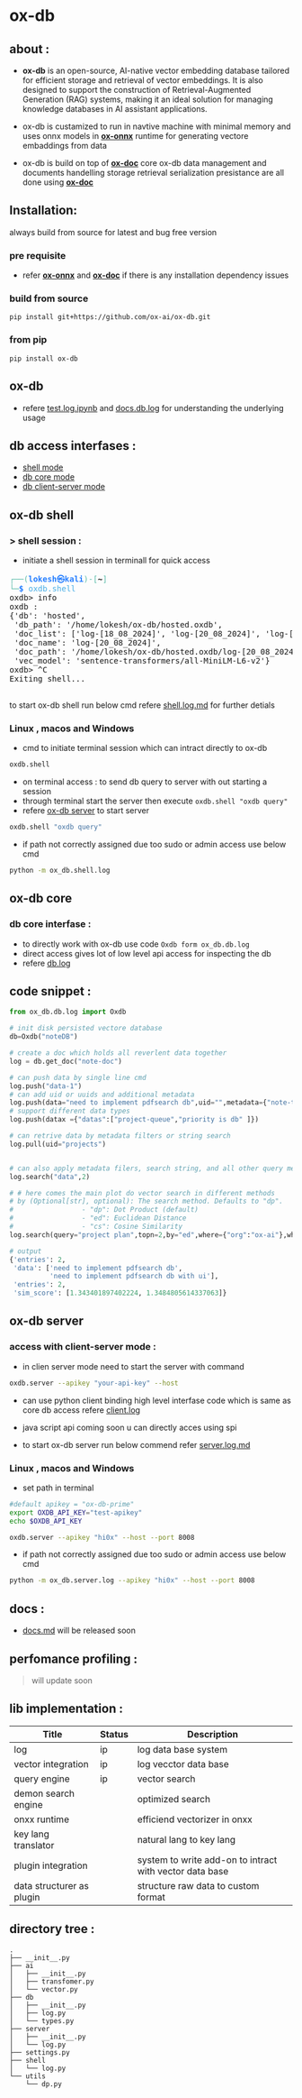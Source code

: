 # ox-db

## about :

- **ox-db** is an open-source, AI-native vector embedding database tailored for efficient storage and retrieval of vector embeddings. It is also designed to support the construction of Retrieval-Augmented Generation (RAG) systems, making it an ideal solution for managing knowledge databases in AI assistant applications.

- ox-db is custamized to run in navtive machine with minimal memory and uses onnx models in **[ox-onnx](https://github.com/ox-ai/ox-onnx.git)** runtime for generating vectore embaddings from data 

- ox-db is build on top of **[ox-doc](https://github.com/ox-ai/ox-doc.git)** core ox-db data management and documents handelling storage retrieval serialization presistance are all done using **[ox-doc](https://github.com/ox-ai/ox-doc.git)**


## Installation:

always build from source for latest and bug free version

### pre requisite

- refer **[ox-onnx](https://github.com/ox-ai/ox-onnx.git)** and **[ox-doc](https://github.com/ox-ai/ox-doc.git)** if there is any installation dependency issues

### build from source

```
pip install git+https://github.com/ox-ai/ox-db.git
```

### from pip

```
pip install ox-db
```

## ox-db

- refere [test.log.ipynb](./test.log.ipynb.ipynb) and [docs.db.log](./docs/db.log.md) for understanding the underlying usage

## db access interfases :

- [shell mode](#ox-db-shell)
- [db core mode](#ox-db-core)
- [db client-server mode](#ox-db-server)


## ox-db shell 

### > shell session :

- initiate a shell session in terminall for quick access

<pre><font color="#5EBDAB">┌──(</font><font color="#277FFF"><b>lokesh㉿kali</b></font><font color="#5EBDAB">)-[</font><b>~</b><font color="#5EBDAB">]</font>
<font color="#5EBDAB">└─</font><font color="#277FFF"><b>$</b></font> <font color="#49AEE6">oxdb.shell</font>
oxdb&gt; info
oxdb : 
{&apos;db&apos;: &apos;hosted&apos;,
 &apos;db_path&apos;: &apos;/home/lokesh/ox-db/hosted.oxdb&apos;,
 &apos;doc_list&apos;: [&apos;log-[18_08_2024]&apos;, &apos;log-[20_08_2024]&apos;, &apos;log-[19_08_2024]&apos;],
 &apos;doc_name&apos;: &apos;log-[20_08_2024]&apos;,
 &apos;doc_path&apos;: &apos;/home/lokesh/ox-db/hosted.oxdb/log-[20_08_2024]&apos;,
 &apos;vec_model&apos;: &apos;sentence-transformers/all-MiniLM-L6-v2&apos;}
oxdb&gt; ^C
Exiting shell...
                      </pre>

to start ox-db shell run below cmd refere [shell.log.md](./docs/shell.log.md) for further detials

### Linux , macos and Windows

- cmd to initiate terminal session which can intract directly to ox-db

```bash
oxdb.shell
```

- on terminal access : to send db query to server with out starting a session
- through terminal start the server then execute `oxdb.shell "oxdb query"`
- refere [ox-db server](#ox-db-server) to start server

```bash
oxdb.shell "oxdb query"
```

- if path not correctly assigned due too sudo or admin access use below cmd

```bash
python -m ox_db.shell.log
```

## ox-db core

### db core interfase :

- to directly work with ox-db use code `Oxdb form ox_db.db.log`
- direct access gives lot of low level api access for inspecting the db
- refere [db.log](./docs/db.log.md)

## code snippet :

```py
from ox_db.db.log import Oxdb

# init disk persisted vectore database
db=Oxdb("noteDB")

# create a doc which holds all reverlent data together
log = db.get_doc("note-doc")

# can push data by single line cmd
log.push("data-1")
# can add uid or uuids and additional metadata
log.push(data="need to implement pdfsearch db",uid="",metadata={"note-type" :"project-note","org":"ox-ai"})
# support different data types
log.push(datax ={"datas":["project-queue","priority is db" ]})

# can retrive data by metadata filters or string search
log.pull(uid="projects")


# can also apply metadata filers, search string, and all other query methods methods
log.search("data",2)

# # here comes the main plot do vector search in different methods
# by (Optional[str], optional): The search method. Defaults to "dp".
#                 - "dp": Dot Product (default)
#                 - "ed": Euclidean Distance
#                 - "cs": Cosine Similarity
log.search(query="project plan",topn=2,by="ed",where={"org":"ox-ai"},where_data={"search_string":"db"})
```

```py
# output
{'entries': 2,
 'data': ['need to implement pdfsearch db',
          'need to implement pdfsearch db with ui'],
 'entries': 2,
 'sim_score': [1.343401897402224, 1.3484805614337063]}

```


## ox-db server

### access with client-server mode :

- in clien server mode need to start the server with command

```bash
oxdb.server --apikey "your-api-key" --host
```

- can use python client binding high level interfase code which is same as core db access refere [client.log](./docs/client.log.md)
- java script api coming soon u can directly acces using spi

- to start ox-db server run below commend refer [server.log.md](./docs/server.log.md)

### Linux , macos and Windows

- set path in terminal

```bash
#default apikey = "ox-db-prime"
export OXDB_API_KEY="test-apikey"
echo $OXDB_API_KEY

```

```bash
oxdb.server --apikey "hi0x" --host --port 8008
```

- if path not correctly assigned due too sudo or admin access use below cmd

```bash
python -m ox_db.server.log --apikey "hi0x" --host --port 8008
```

## docs :

- [docs.md](./docs/docs.md) will be released soon

## perfomance profiling :

> will update soon

## lib implementation :

| Title                     | Status | Description                                             |
| ------------------------- | ------ | ------------------------------------------------------- |
| log                       | ip     | log data base system                                    |
| vector integration        | ip     | log vecctor data base                                   |
| query engine              | ip     | vector search                                           |
| demon search engine       |        | optimized search                                        |
| onxx runtime              |        | efficiend vectorizer in onxx                            |
| key lang translator       |        | natural lang to key lang                                |
| plugin integration        |        | system to write add-on to intract with vector data base |
| data structurer as plugin |        | structure raw data to custom format                     |

## directory tree :

```tree
.
├── __init__.py
├── ai
│   ├── __init__.py
│   ├── transfomer.py
│   └── vector.py
├── db
│   ├── __init__.py
│   ├── log.py
│   └── types.py
├── server
│   ├── __init__.py
│   └── log.py
├── settings.py
├── shell
│   └── log.py
└── utils
    └── dp.py
```
